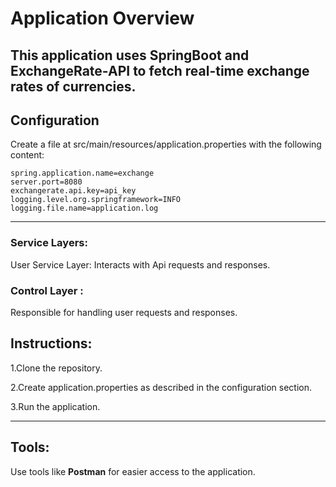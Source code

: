 # Application Overview
This application uses SpringBoot and ExchangeRate-API to fetch real-time exchange rates of currencies.
-----------------------------------------------------------------------------------------------------
## Configuration
Create a file at src/main/resources/application.properties with the following content:
```
spring.application.name=exchange
server.port=8080
exchangerate.api.key=api_key
logging.level.org.springframework=INFO
logging.file.name=application.log
```
------------------------------------------------------------------------------------------------------
### Service Layers:
User Service Layer: Interacts with Api requests and responses.

### Control Layer :
Responsible for handling user requests and responses.

## Instructions:
1.Clone the repository.

2.Create application.properties as described in the configuration section.

3.Run the application.

------------------------------------------------------------------------------------------------------
## Tools:
Use tools like **Postman** for easier access to the application.
